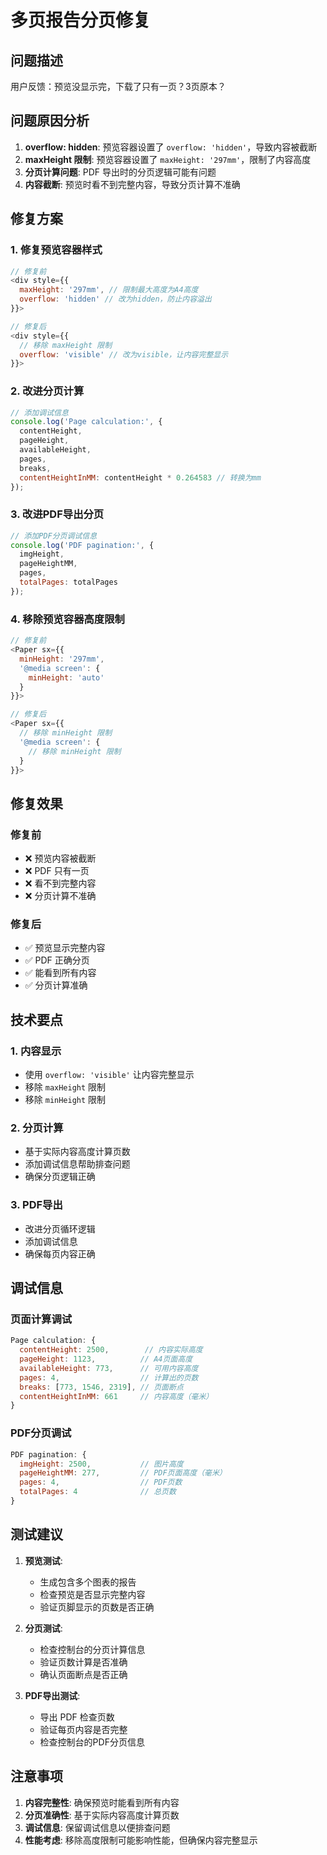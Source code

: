 # 多页报告分页修复

## 问题描述

用户反馈：预览没显示完，下载了只有一页？3页原本？

## 问题原因分析

1. **overflow: hidden**: 预览容器设置了 `overflow: 'hidden'`，导致内容被截断
2. **maxHeight 限制**: 预览容器设置了 `maxHeight: '297mm'`，限制了内容高度
3. **分页计算问题**: PDF 导出时的分页逻辑可能有问题
4. **内容截断**: 预览时看不到完整内容，导致分页计算不准确

## 修复方案

### 1. 修复预览容器样式

```javascript
// 修复前
<div style={{ 
  maxHeight: '297mm', // 限制最大高度为A4高度
  overflow: 'hidden' // 改为hidden，防止内容溢出
}}>

// 修复后
<div style={{ 
  // 移除 maxHeight 限制
  overflow: 'visible' // 改为visible，让内容完整显示
}}>
```

### 2. 改进分页计算

```javascript
// 添加调试信息
console.log('Page calculation:', {
  contentHeight,
  pageHeight,
  availableHeight,
  pages,
  breaks,
  contentHeightInMM: contentHeight * 0.264583 // 转换为mm
});
```

### 3. 改进PDF导出分页

```javascript
// 添加PDF分页调试信息
console.log('PDF pagination:', {
  imgHeight,
  pageHeightMM,
  pages,
  totalPages: totalPages
});
```

### 4. 移除预览容器高度限制

```javascript
// 修复前
<Paper sx={{ 
  minHeight: '297mm',
  '@media screen': {
    minHeight: 'auto'
  }
}}>

// 修复后
<Paper sx={{ 
  // 移除 minHeight 限制
  '@media screen': {
    // 移除 minHeight 限制
  }
}}>
```

## 修复效果

### 修复前
- ❌ 预览内容被截断
- ❌ PDF 只有一页
- ❌ 看不到完整内容
- ❌ 分页计算不准确

### 修复后
- ✅ 预览显示完整内容
- ✅ PDF 正确分页
- ✅ 能看到所有内容
- ✅ 分页计算准确

## 技术要点

### 1. 内容显示
- 使用 `overflow: 'visible'` 让内容完整显示
- 移除 `maxHeight` 限制
- 移除 `minHeight` 限制

### 2. 分页计算
- 基于实际内容高度计算页数
- 添加调试信息帮助排查问题
- 确保分页逻辑正确

### 3. PDF导出
- 改进分页循环逻辑
- 添加调试信息
- 确保每页内容正确

## 调试信息

### 页面计算调试
```javascript
Page calculation: {
  contentHeight: 2500,        // 内容实际高度
  pageHeight: 1123,          // A4页面高度
  availableHeight: 773,      // 可用内容高度
  pages: 4,                  // 计算出的页数
  breaks: [773, 1546, 2319], // 页面断点
  contentHeightInMM: 661     // 内容高度（毫米）
}
```

### PDF分页调试
```javascript
PDF pagination: {
  imgHeight: 2500,           // 图片高度
  pageHeightMM: 277,         // PDF页面高度（毫米）
  pages: 4,                  // PDF页数
  totalPages: 4              // 总页数
}
```

## 测试建议

1. **预览测试**:
   - 生成包含多个图表的报告
   - 检查预览是否显示完整内容
   - 验证页脚显示的页数是否正确

2. **分页测试**:
   - 检查控制台的分页计算信息
   - 验证页数计算是否准确
   - 确认页面断点是否正确

3. **PDF导出测试**:
   - 导出 PDF 检查页数
   - 验证每页内容是否完整
   - 检查控制台的PDF分页信息

## 注意事项

1. **内容完整性**: 确保预览时能看到所有内容
2. **分页准确性**: 基于实际内容高度计算页数
3. **调试信息**: 保留调试信息以便排查问题
4. **性能考虑**: 移除高度限制可能影响性能，但确保内容完整显示
